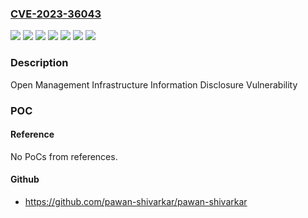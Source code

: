 ### [CVE-2023-36043](https://cve.mitre.org/cgi-bin/cvename.cgi?name=CVE-2023-36043)
![](https://img.shields.io/static/v1?label=Product&message=System%20Center%20Operations%20Manager%20(SCOM)%202016&color=blue)
![](https://img.shields.io/static/v1?label=Product&message=System%20Center%20Operations%20Manager%20(SCOM)%202019&color=blue)
![](https://img.shields.io/static/v1?label=Product&message=System%20Center%20Operations%20Manager%20(SCOM)%202022&color=blue)
![](https://img.shields.io/static/v1?label=Version&message=10.19.0%3C%201.7.3-0%20&color=brighgreen)
![](https://img.shields.io/static/v1?label=Version&message=10.22.0%3C%201.7.3-0%20&color=brighgreen)
![](https://img.shields.io/static/v1?label=Version&message=7.6.0%3C%201.7.3-0%20&color=brighgreen)
![](https://img.shields.io/static/v1?label=Vulnerability&message=CWE-200%3A%20Exposure%20of%20Sensitive%20Information%20to%20an%20Unauthorized%20Actor&color=brighgreen)

### Description

Open Management Infrastructure Information Disclosure Vulnerability

### POC

#### Reference
No PoCs from references.

#### Github
- https://github.com/pawan-shivarkar/pawan-shivarkar

